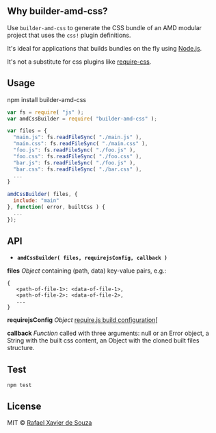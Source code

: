 ## Why builder-amd-css?

Use `builder-amd-css` to generate the CSS bundle of an AMD modular project that
uses the `css!` plugin definitions.

It's ideal for applications that builds bundles on the fly using [Node.js][].

It's not a substitute for css plugins like [require-css][].

[Node.js]: http://nodejs.org/
[require-css]: https://github.com/guybedford/require-css

## Usage

   npm install builder-amd-css

```javascript
var fs = require( "js" );
var amdCssBuilder = require( "builder-amd-css" );

var files = {
  "main.js": fs.readFileSync( "./main.js" ),
  "main.css": fs.readFileSync( "./main.css" ),
  "foo.js": fs.readFileSync( "./foo.js" ),
  "foo.css": fs.readFileSync( "./foo.css" ),
  "bar.js": fs.readFileSync( "./foo.js" ),
  "bar.css": fs.readFileSync( "./bar.css" ),
  ...
}

amdCssBuilder( files, {
  include: "main"
}, function( error, builtCss ) {
  ...
});
```

## API

- **`amdCssBuilder( files, requirejsConfig, callback )`**

**files** *Object* containing (path, data) key-value pairs, e.g.:

```
{
   <path-of-file-1>: <data-of-file-1>,
   <path-of-file-2>: <data-of-file-2>,
   ...
}
```

**requirejsConfig** *Object* [require.js build configuration][

**callback** *Function* called with three arguments: null or an Error object, a
String with the built css content, an Object with the cloned built files
structure.

[require.js build configuration]: https://github.com/jrburke/r.js/blob/master/build/example.build.js

## Test

    npm test

## License

MIT © [Rafael Xavier de Souza](http://rafael.xavier.blog.br)

